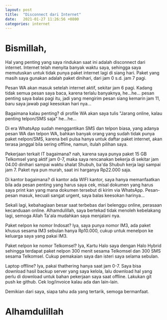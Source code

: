 ```yaml
---
layout: post
title:  "Disconnect dari Internet"
date:   2021-01-27 11:26:56 +0800
categories: internet
---
```


# Bismillah,

Hal yang penting yang saya rindukan saat ini adalah disconnect dari internet. Internet
telah menyita banyak waktu saya, sehingga saya memutuskan untuk tidak punya paket
internet lagi di siang hari. Paket yang masih saya gunakan adalah paket dinihari, dari
jam 0 s.d. jam 7 pagi.

Pesan WA akan masuk setelah internet aktif, sekitar jam 6 pagi. Kadang tidak semua
pesan saya baca, karena terlalu banyaknya, he...he... pesan penting saya balas pagi itu,
jadi yang mengirim pesan siang kemarin jam 11, baru saya jawab pagi keesokan hari nya...

Bagaimana kalau penting? di profile WA akan saya tulis "Jarang online, kalau penting
telpon/SMS saja" he...he...

Di era WhatsApp sudah menggantikan SMS dan telpon biasa, yang adanya pesan WA dan 
telpon WA, bahkan banyak orang yang sudah tidak punya paket nelpon/SMS, karena beli
pulsa hanya untuk daftar paket internet, akan terasa janggal bila sering offline,
namun, itulah pilihan saya.

Pekerjaan terkait IT bagaimana? nah, karena saya punya paket 15 GB Telkomsel yang
aktif jam 0-7, maka saya rencanakan bekerja di sekitar jam 04.00 dinihari sampai waktu
shalat Shubuh, ba'da Shubuh kerja lagi sampai jam 7. Paket nya pun murah, saat
ini harganya Rp22.000 saja.

Di kantor bagaimana? di kantor ada WIFI kantor, saya hanya memanfaatkan bila
ada pesan penting yang harus saya cek, misal dokumen yang harus saya print kan
yang mana dokumen tersebut di kirim via WhatsApp. Pesan-pesan masuk, kecuali 
sangat urgent, saya balas keesokan harinya...

Sekali lagi, kebahagiaan besar saat terbebas dari belenggu online,
perasaan kecanduaan online. Alhamdulillah, saya bertekad tidak menoleh kebelakang
lagi, semoga Allah Ta'ala mudahkan saya menjalani nya.

Paket nelpon ke nomor Indosat? Iya, saya punya nomor IM3, ada paket khusus sesama
IM3 sebulan hanya Rp10.000, cukup untuk menelpon ke keluarga saya yang pakai IM3.

Paket nelpon ke nomor Telkomsel? Iya, Kartu Halo saya dengan Halo Hybrid sehingga
terdapat paket nelpon 300 menit sesama Telkomsel dan 300 SMS sesama Telkomsel. Cukup
pemakaian saya dan isteri saya selama sebulan.

Laptop offline? Iya, pakai thathering hanya saat jam 0-7. Saya bisa download hasil backup 
server yang saya kelola, lalu download hal yang perlu di download untuk bahan pekerjaan
saya saat offline. Lakukan git push ke github. Cek log/invoice kalau ada dan lain-lain.

Demikian dari saya, siapa tahu ada yang tertarik, semoga bermanfaat.

# Alhamdulillah
